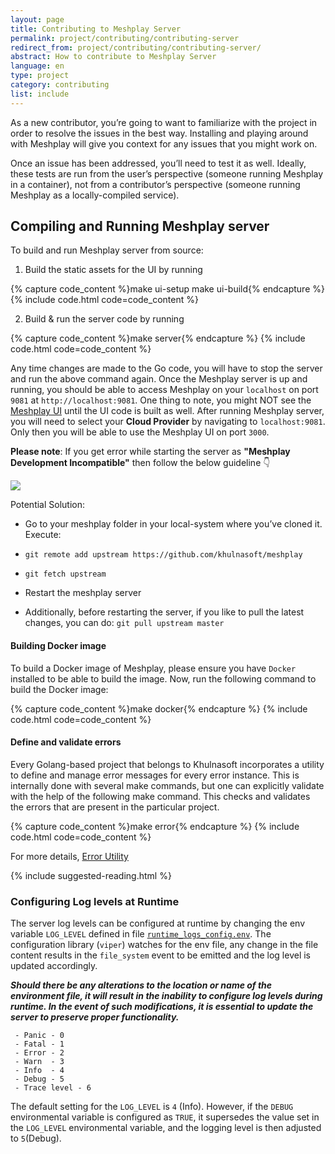 ```yaml
---
layout: page
title: Contributing to Meshplay Server
permalink: project/contributing/contributing-server
redirect_from: project/contributing/contributing-server/
abstract: How to contribute to Meshplay Server
language: en
type: project
category: contributing
list: include
---
```


As a new contributor, you’re going to want to familiarize with the project in order to resolve the issues in the best way. Installing and playing around with Meshplay will give you context for any issues that you might work on.

Once an issue has been addressed, you’ll need to test it as well. Ideally, these tests are run from the user’s perspective (someone running Meshplay in a container), not from a contributor’s perspective (someone running Meshplay as a locally-compiled service).

## Compiling and Running Meshplay server

To build and run Meshplay server from source:

1. Build the static assets for the UI by running

{% capture code_content %}make ui-setup
make ui-build{% endcapture %}
{% include code.html code=code_content %}


2. Build & run the server code by running

{% capture code_content %}make server{% endcapture %}
{% include code.html code=code_content %}

Any time changes are made to the Go code, you will have to stop the server and run the above command again.
Once the Meshplay server is up and running, you should be able to access Meshplay on your `localhost` on port `9081` at `http://localhost:9081`. One thing to note, you might NOT see the [Meshplay UI](#contributing-ui) until the UI code is built as well.
After running Meshplay server, you will need to select your **Cloud Provider** by navigating to `localhost:9081`. Only then you will be able to use the Meshplay UI on port `3000`.

**Please note**: If you get error while starting the server as **"Meshplay Development Incompatible"** then follow the below guideline 👇

<a href="{{ site.baseurl }}/assets/img/meshplay-development-incompatible-error.png">
  <img style= "max-width: 450px;" src="{{ site.baseurl }}/assets/img/meshplay-development-incompatible-error.png" />
</a>

Potential Solution: 

-  Go to your meshplay folder in your local-system where you’ve cloned it.
Execute: 

- `git remote add upstream https://github.com/khulnasoft/meshplay`
- `git fetch upstream`
- Restart the meshplay server
- Additionally, before restarting the server, if you like to pull the latest changes, you can do: `git pull upstream master`
#### Building Docker image

To build a Docker image of Meshplay, please ensure you have `Docker` installed to be able to build the image. Now, run the following command to build the Docker image:

{% capture code_content %}make docker{% endcapture %}
{% include code.html code=code_content %}

#### Define and validate errors

Every Golang-based project that belongs to Khulnasoft incorporates a utility to define and manage error messages for every error instance. This is internally done with several make commands, but one can explicitly validate with the help of the following make command. This checks and validates the errors that are present in the particular project.

{% capture code_content %}make error{% endcapture %}
{% include code.html code=code_content %}

For more details, <a href="{{ site.baseurl }}/project/contributing/contributing-error">Error Utility</a>

{% include suggested-reading.html %}

### Configuring Log levels at Runtime
The server log levels can be configured at runtime by changing the env variable `LOG_LEVEL` defined in file [`runtime_logs_config.env`](https://github.com/khulnasoft/meshplay/blob/fbc59a8ba9ca91c2714ac38fd80ae6f82f6de43b/server/cmd/runtime_logs_config.env). The configuration library (`viper`) watches for the env file, any change in the file content results in the `file_system` event to be emitted and the log level is updated accordingly.

___Should there be any alterations to the location or name of the environment file, it will result in the inability to configure log levels during runtime. In the event of such modifications, it is essential to update the server to preserve proper functionality.___

```Available Meshplay Server log levels are:
 - Panic - 0
 - Fatal - 1
 - Error - 2
 - Warn  - 3
 - Info  - 4
 - Debug - 5
 - Trace level - 6
 ```
The default setting for the `LOG_LEVEL` is  `4` (Info). However, if the `DEBUG` environmental variable is configured as `TRUE`, it supersedes the value set in the `LOG_LEVEL` environmental variable, and the logging level is then adjusted to `5`(Debug). 